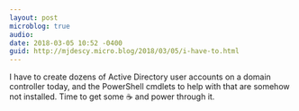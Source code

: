 ```yaml
---
layout: post
microblog: true
audio: 
date: 2018-03-05 10:52 -0400
guid: http://mjdescy.micro.blog/2018/03/05/i-have-to.html
---
```

I have to create dozens of Active Directory user accounts on a domain controller today, and the PowerShell cmdlets to help with that are somehow not installed. Time to get some ☕️ and power through it.
